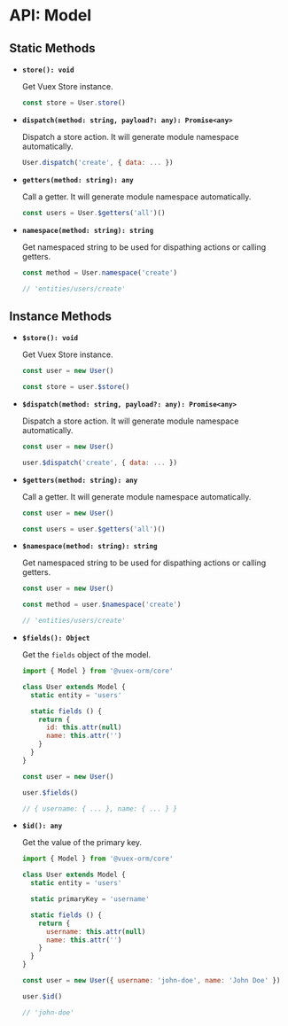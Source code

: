# API: Model

## Static Methods

- **`store(): void`**

  Get Vuex Store instance.

  ```js
  const store = User.store()
  ```

- **`dispatch(method: string, payload?: any): Promise<any>`**

  Dispatch a store action. It will generate module namespace automatically.

  ```js
  User.dispatch('create', { data: ... })
  ```

- **`getters(method: string): any`**

  Call a getter. It will generate module namespace automatically.

  ```js
  const users = User.$getters('all')()
  ```

- **`namespace(method: string): string`**

  Get namespaced string to be used for dispathing actions or calling getters.

  ```js
  const method = User.namespace('create')

  // 'entities/users/create'
  ```

## Instance Methods

- **`$store(): void`**

  Get Vuex Store instance.

  ```js
  const user = new User()

  const store = user.$store()
  ```

- **`$dispatch(method: string, payload?: any): Promise<any>`**

  Dispatch a store action. It will generate module namespace automatically.

  ```js
  const user = new User()

  user.$dispatch('create', { data: ... })
  ```

- **`$getters(method: string): any`**

  Call a getter. It will generate module namespace automatically.

  ```js
  const user = new User()

  const users = user.$getters('all')()
  ```

- **`$namespace(method: string): string`**

  Get namespaced string to be used for dispathing actions or calling getters.

  ```js
  const user = new User()

  const method = user.$namespace('create')

  // 'entities/users/create'
  ```

- **`$fields(): Object`**

  Get the `fields` object of the model.

  ```js
  import { Model } from '@vuex-orm/core'

  class User extends Model {
    static entity = 'users'

    static fields () {
      return {
        id: this.attr(null)
        name: this.attr('')
      }
    }
  }

  const user = new User()

  user.$fields()

  // { username: { ... }, name: { ... } }
  ```

- **`$id(): any`**

  Get the value of the primary key.

  ```js
  import { Model } from '@vuex-orm/core'

  class User extends Model {
    static entity = 'users'

    static primaryKey = 'username'

    static fields () {
      return {
        username: this.attr(null)
        name: this.attr('')
      }
    }
  }

  const user = new User({ username: 'john-doe', name: 'John Doe' })

  user.$id()

  // 'john-doe'
  ```
